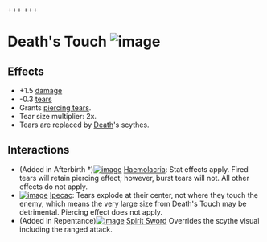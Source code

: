 +++
+++

 # Death's Touch ![image](/image/Death%27s_Touch.png) 

Effects
---------


* +1.5 [damage](/wiki/Damage "Damage")
* -0.3 [tears](/wiki/Tears "Tears")
* Grants [piercing tears](/wiki/Piercing_tears "Piercing tears").
* Tear size multiplier: 2x.
* Tears are replaced by [Death](/wiki/Death_(Boss) "Death (Boss)")'s scythes.


Interactions
--------------


* (Added in Afterbirth †)[![image](/image/Haemolacria.png)](/wiki/Haemolacria "Haemolacria") [Haemolacria](/wiki/Haemolacria "Haemolacria"): Stat effects apply. Fired tears will retain piercing effect; however, burst tears will not. All other effects do not apply.
* [![image](/image/Ipecac.png)](/wiki/Ipecac "Ipecac") [Ipecac](/wiki/Ipecac "Ipecac"): Tears explode at their center, not where they touch the enemy, which means the very large size from Death's Touch may be detrimental. Piercing effect does not apply.
* (Added in Repentance)[![image](/image/Spirit_Sword.png)](/wiki/Spirit_Sword "Spirit Sword") [Spirit Sword](/wiki/Spirit_Sword "Spirit Sword") Overrides the scythe visual including the ranged attack.


